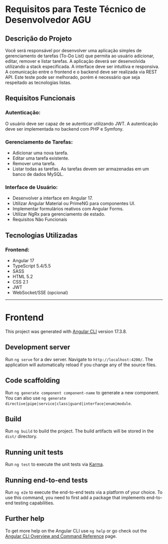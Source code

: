 # Requisitos para Teste Técnico de Desenvolvedor AGU
## Descrição do Projeto
Você será responsável por desenvolver uma aplicação simples de gerenciamento de tarefas (To-Do List) que permita ao usuário adicionar, editar, remover e listar tarefas. A aplicação deverá ser desenvolvida utilizando a stack especificada. A interface deve ser intuitiva e responsiva. A comunicação entre o frontend e o backend deve ser realizada via REST API.
Este teste pode ser melhorado, porém é necessário que seja respeitado as tecnologias listas.

## Requisitos Funcionais
### Autenticação:

O usuário deve ser capaz de se autenticar utilizando JWT.
A autenticação deve ser implementada no backend com PHP e Symfony.

### Gerenciamento de Tarefas:

- Adicionar uma nova tarefa.
- Editar uma tarefa existente.
- Remover uma tarefa.
- Listar todas as tarefas.
As tarefas devem ser armazenadas em um banco de dados MySQL.

### Interface de Usuário:

- Desenvolver a interface em Angular 17.
- Utilizar Angular Material ou PrimeNG para componentes UI.
- Implementar formulários reativos com Angular Forms.
- Utilizar NgRx para gerenciamento de estado.
- Requisitos Não Funcionais

## Tecnologias Utilizadas
### Frontend:

- Angular 17
- TypeScript 5.4/5.5
- SASS
- HTML 5.2
- CSS 2.1
- JWT
- WebSocket/SSE (opcional)

--- 


# Frontend

This project was generated with [Angular CLI](https://github.com/angular/angular-cli) version 17.3.8.

## Development server

Run `ng serve` for a dev server. Navigate to `http://localhost:4200/`. The application will automatically reload if you change any of the source files.

## Code scaffolding

Run `ng generate component component-name` to generate a new component. You can also use `ng generate directive|pipe|service|class|guard|interface|enum|module`.

## Build

Run `ng build` to build the project. The build artifacts will be stored in the `dist/` directory.

## Running unit tests

Run `ng test` to execute the unit tests via [Karma](https://karma-runner.github.io).

## Running end-to-end tests

Run `ng e2e` to execute the end-to-end tests via a platform of your choice. To use this command, you need to first add a package that implements end-to-end testing capabilities.

## Further help

To get more help on the Angular CLI use `ng help` or go check out the [Angular CLI Overview and Command Reference](https://angular.io/cli) page.
